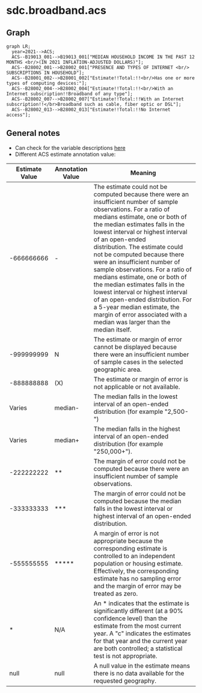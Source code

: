 # sdc.broadband.acs

## Graph
```mermaid
graph LR;
  year=2021-->ACS;
  ACS--B19013_001-->B19013_001["MEDIAN HOUSEHOLD INCOME IN THE PAST 12 MONTHS <br/>(IN 2021 INFLATION-ADJUSTED DOLLARS)"];
  ACS--B28002_001-->B28002_001["PRESENCE AND TYPES OF INTERNET <br/> SUBSCRIPTIONS IN HOUSEHOLD"];
  ACS--B28001_002-->B28001_002["Estimate!!Total:!!<br/>Has one or more types of computing devices:"];
  ACS--B28002_004-->B28002_004["Estimate!!Total:!!<br/>With an Internet subscription!!Broadband of any type"];
  ACS--B28002_007-->B28002_007["Estimate!!Total:!!With an Internet subscription!!</br>Broadband such as cable, fiber optic or DSL"];
  ACS--B28002_013-->B28002_013["Estimate!!Total:!!No Internet access"];
```
  
## General notes
- Can check for the variable descriptions [here](https://api.census.gov/data/2021/acs/acs1/groups/B28002.html)
- Different ACS estimate annotation value:

| Estimate Value | Annotation Value | Meaning |
| --- | --- | --- |
| -666666666 | -   | The estimate could not be computed because there were an insufficient number of sample observations. For a ratio of medians estimate, one or both of the median estimates falls in the lowest interval or highest interval of an open-ended distribution. The estimate could not be computed because there were an insufficient number of sample observations. For a ratio of medians estimate, one or both of the median estimates falls in the lowest interval or highest interval of an open-ended distribution. For a 5-year median estimate, the margin of error associated with a median was larger than the median itself. |
| -999999999 | N   | The estimate or margin of error cannot be displayed because there were an insufficient number of sample cases in the selected geographic area. |
| -888888888 | (X) | The estimate or margin of error is not applicable or not available. |
| Varies | median- | The median falls in the lowest interval of an open-ended distribution (for example "2,500-") |
| Varies | median+ | The median falls in the highest interval of an open-ended distribution (for example "250,000+"). |
| -222222222 | **  | The margin of error could not be computed because there were an insufficient number of sample observations. |
| -333333333 | \*\*\* | The margin of error could not be computed because the median falls in the lowest interval or highest interval of an open-ended distribution. |
| -555555555 | \*\*\*\*\* | A margin of error is not appropriate because the corresponding estimate is controlled to an independent population or housing estimate. Effectively, the corresponding estimate has no sampling error and the margin of error may be treated as zero. |
| *   | N/A | An * indicates that the estimate is significantly different (at a 90% confidence level) than the estimate from the most current year. A "c" indicates the estimates for that year and the current year are both controlled; a statistical test is not appropriate. |
| null | null | A null value in the estimate means there is no data available for the requested geography. |
